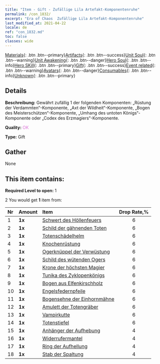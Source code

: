 ```yaml
---
title: "Item - Gift - Zufällige Lila Artefakt-Komponentenruhe"
permalink: /con_1832/
excerpt: "Era of Chaos  Zufällige Lila Artefakt-Komponentenruhe"
last_modified_at: 2021-04-22
locale: de
ref: "con_1832.md"
toc: false
classes: wide
---
```

 [Materials](/ItemsDE/){: .btn .btn--primary}[Artifacts](/ItemsDE/Artifacts/){: .btn .btn--success}[Unit Soul](/ItemsDE/UnitSoul/){: .btn .btn--warning}[Unit Awakening](/ItemsDE/UnitAwakening/){: .btn .btn--danger}[Hero Soul](/ItemsDE/HeroSoul/){: .btn .btn--info}[Hero SKill](/ItemsDE/HeroSkill/){: .btn .btn--primary}[Gift](/ItemsDE/Gift/){: .btn .btn--success}[Event related](/ItemsDE/Events/){: .btn .btn--warning}[Avatars](/ItemsDE/Avatars/){: .btn .btn--danger}[Consumables](/ItemsDE/Consumables/){: .btn .btn--info}[Unknown](/ItemsDE/Unknown/){: .btn .btn--primary}

## Details
 **Beschreibung:** Gewährt zufällig 1 der folgenden Komponenten: „Rüstung der Verdammten“-Komponente, „Axt der Wildheit“-Komponente, „Bogen des Meisterschützen“-Komponente, „Umhang des untoten Königs“-Komponente oder „Codex des Erzmagiers“-Komponente.

 **Quality:** <span style="color: #DA70D6">OK</span>

 **Type:** Gift

## Gather

  None

## This item contains:

 **Required Level to open:** 1

 2 You would get **1** item  from:

  | Nr | Amount |     Item    | Drop Rate,% |
  |:---|:-------|:------------|:---------:|
  | 1 |  **1x** | [Schwert des Höllenfeuers](/de/Items/art_121/) | 6 | 
  | 2 |  **1x** | [Schild der gähnenden Toten](/de/Items/art_122/) | 6 | 
  | 3 |  **1x** | [Totenschädelhelm](/de/Items/art_123/) | 6 | 
  | 4 |  **1x** | [Knochenrüstung](/de/Items/art_124/) | 6 | 
  | 5 |  **1x** | [Ogerknüppel der Verwüstung](/de/Items/art_125/) | 6 | 
  | 6 |  **1x** | [Schild des wütenden Ogers](/de/Items/art_126/) | 6 | 
  | 7 |  **1x** | [Krone der höchsten Magier](/de/Items/art_127/) | 6 | 
  | 8 |  **1x** | [Tunika des Zyklopenkönigs](/de/Items/art_128/) | 6 | 
  | 9 |  **1x** | [Bogen aus Elfenkirschholz](/de/Items/art_103/) | 6 | 
  | 10 |  **1x** | [Engelsfedernpfeile](/de/Items/art_104/) | 6 | 
  | 11 |  **1x** | [Bogensehne der Einhornmähne](/de/Items/art_105/) | 6 | 
  | 12 |  **1x** | [Amulett der Totengräber](/de/Items/art_129/) | 6 | 
  | 13 |  **1x** | [Vampirkutte](/de/Items/art_130/) | 6 | 
  | 14 |  **1x** | [Totenstiefel](/de/Items/art_131/) | 6 | 
  | 15 |  **1x** | [Anhänger der Aufhebung](/de/Items/art_136/) | 4 | 
  | 16 |  **1x** | [Widerrufermantel](/de/Items/art_137/) | 4 | 
  | 17 |  **1x** | [Ring der Aufhellung](/de/Items/art_138/) | 4 | 
  | 18 |  **1x** | [Stab der Spaltung](/de/Items/art_139/) | 4 | 
